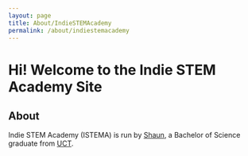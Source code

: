 ```yaml
---
layout: page
title: About/IndieSTEMAcademy
permalink: /about/indiestemacademy
---
```


<style>
  <link rel="stylesheet" href="https://cdnjs.cloudflare.com/ajax/libs/font-awesome/4.7.0/css/font-awesome.min.css">
</style>

# Hi! Welcome to the Indie STEM Academy Site

## About

Indie STEM Academy (ISTEMA) is run by [Shaun](https://www.linkedin.com/in/shaunschoeman/), a Bachelor of Science graduate from [UCT](https://www.uct.ac.za).